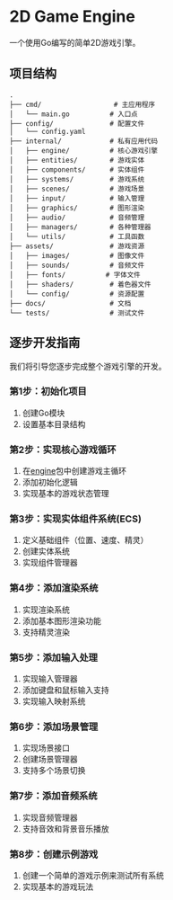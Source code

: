 # 2D Game Engine

一个使用Go编写的简单2D游戏引擎。

## 项目结构

```
.
├── cmd/                  # 主应用程序
│   └── main.go          # 入口点
├── config/              # 配置文件
│   └── config.yaml
├── internal/            # 私有应用代码
│   ├── engine/          # 核心游戏引擎
│   ├── entities/        # 游戏实体
│   ├── components/      # 实体组件
│   ├── systems/         # 游戏系统
│   ├── scenes/          # 游戏场景
│   ├── input/           # 输入管理
│   ├── graphics/        # 图形渲染
│   ├── audio/           # 音频管理
│   ├── managers/        # 各种管理器
│   └── utils/           # 工具函数
├── assets/              # 游戏资源
│   ├── images/          # 图像文件
│   ├── sounds/          # 音频文件
│   ├── fonts/          # 字体文件
│   ├── shaders/         # 着色器文件
│   └── config/          # 资源配置
├── docs/                # 文档
└── tests/               # 测试文件
```

## 逐步开发指南

我们将引导您逐步完成整个游戏引擎的开发。

### 第1步：初始化项目

1. 创建Go模块
2. 设置基本目录结构

### 第2步：实现核心游戏循环

1. 在[engine](file:///home/way/code/2d/internal/engine)包中创建游戏主循环
2. 添加初始化逻辑
3. 实现基本的游戏状态管理

### 第3步：实现实体组件系统(ECS)

1. 定义基础组件（位置、速度、精灵）
2. 创建实体系统
3. 实现组件管理器

### 第4步：添加渲染系统

1. 实现渲染系统
2. 添加基本图形渲染功能
3. 支持精灵渲染

### 第5步：添加输入处理

1. 实现输入管理器
2. 添加键盘和鼠标输入支持
3. 实现输入映射系统

### 第6步：添加场景管理

1. 实现场景接口
2. 创建场景管理器
3. 支持多个场景切换

### 第7步：添加音频系统

1. 实现音频管理器
2. 支持音效和背景音乐播放

### 第8步：创建示例游戏

1. 创建一个简单的游戏示例来测试所有系统
2. 实现基本的游戏玩法